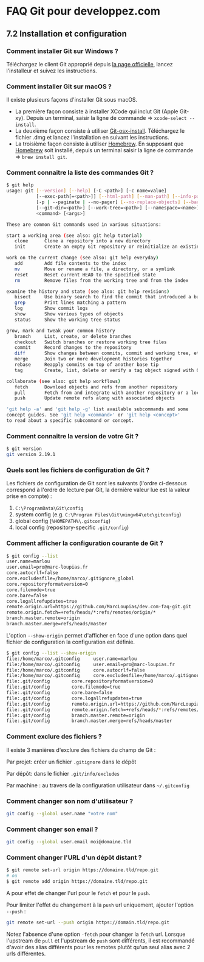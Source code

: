 # FAQ Git pour developpez.com

## 7.2 Installation et configuration

### Comment installer Git sur Windows ?

Téléchargez le client Git approprié depuis [la page officielle](https://git-scm.com/downloads), lancez l'installeur et suivez les instructions.

### Comment installer Git sur macOS ?

Il existe plusieurs façons d'installer Git sous macOS.

* La première façon consiste à installer XCode qui inclut Git (Apple Git-xy). Depuis un terminal, saisir la ligne de commande => `xcode-select --install`.
* La deuxième façon consiste à utiliser [Git-osx-install](https://sourceforge.net/projects/git-osx-installer/). Téléchargez le fichier .dmg et lancez l'installation en suivant les instructions.
* La troisième façon consiste à utiliser [Homebrew](https://brew.sh/index_fr). En supposant que [Homebrew](https://brew.sh/index_fr) soit installé, depuis un terminal saisir la ligne de commande => `brew install git`.

### Comment connaitre la liste des commandes Git ?

```bash
$ git help
usage: git [--version] [--help] [-C <path>] [-c name=value]
           [--exec-path[=<path>]] [--html-path] [--man-path] [--info-path]
           [-p | --paginate | --no-pager] [--no-replace-objects] [--bare]
           [--git-dir=<path>] [--work-tree=<path>] [--namespace=<name>]
           <command> [<args>]

These are common Git commands used in various situations:

start a working area (see also: git help tutorial)
   clone      Clone a repository into a new directory
   init       Create an empty Git repository or reinitialize an existing one

work on the current change (see also: git help everyday)
   add        Add file contents to the index
   mv         Move or rename a file, a directory, or a symlink
   reset      Reset current HEAD to the specified state
   rm         Remove files from the working tree and from the index

examine the history and state (see also: git help revisions)
   bisect     Use binary search to find the commit that introduced a bug
   grep       Print lines matching a pattern
   log        Show commit logs
   show       Show various types of objects
   status     Show the working tree status

grow, mark and tweak your common history
   branch     List, create, or delete branches
   checkout   Switch branches or restore working tree files
   commit     Record changes to the repository
   diff       Show changes between commits, commit and working tree, etc
   merge      Join two or more development histories together
   rebase     Reapply commits on top of another base tip
   tag        Create, list, delete or verify a tag object signed with GPG

collaborate (see also: git help workflows)
   fetch      Download objects and refs from another repository
   pull       Fetch from and integrate with another repository or a local branch
   push       Update remote refs along with associated objects

'git help -a' and 'git help -g' list available subcommands and some
concept guides. See 'git help <command>' or 'git help <concept>'
to read about a specific subcommand or concept.
```

### Comment connaitre la version de votre Git ?

```bash
$ git version
git version 2.19.1
```

### Quels sont les fichiers de configuration de Git ?

Les fichiers de configuration de Git sont les suivants (l'ordre ci-dessous correspond à l'ordre de lecture par Git, la dernière valeur lue est la valeur prise en compte) :

1. `C:\ProgramData\Git\config`
2. system config (e.g. `C:\Program Files\Git\mingw64\etc\gitconfig`)
3. global config (`%HOMEPATH%\.gitconfig`)
4. local config (repository-specific `.git/config`)

### Comment afficher la configuration courante de Git ?

```bash
$ git config --list
user.name=marlou
user.email=pro@marc-loupias.fr
core.autocrlf=false
core.excludesfile=/home/marco/.gitignore_global
core.repositoryformatversion=0
core.filemode=true
core.bare=false
core.logallrefupdates=true
remote.origin.url=https://github.com/MarcLoupias/dev.com-faq-git.git
remote.origin.fetch=+refs/heads/*:refs/remotes/origin/*
branch.master.remote=origin
branch.master.merge=refs/heads/master
```

L'option `--show-origin` permet d'afficher en face d'une option dans quel fichier de configuration la configuration est définie.

```bash
$ git config --list --show-origin
file:/home/marco/.gitconfig     user.name=marlou
file:/home/marco/.gitconfig     user.email=pro@marc-loupias.fr
file:/home/marco/.gitconfig     core.autocrlf=false
file:/home/marco/.gitconfig     core.excludesfile=/home/marco/.gitignore_global
file:.git/config        core.repositoryformatversion=0
file:.git/config        core.filemode=true
file:.git/config        core.bare=false
file:.git/config        core.logallrefupdates=true
file:.git/config        remote.origin.url=https://github.com/MarcLoupias/dev.com-faq-git.git
file:.git/config        remote.origin.fetch=+refs/heads/*:refs/remotes/origin/*
file:.git/config        branch.master.remote=origin
file:.git/config        branch.master.merge=refs/heads/master

```

### Comment exclure des fichiers ?

Il existe 3 manières d'exclure des fichiers du champ de Git :

Par projet: créer un fichier `.gitignore` dans le dépôt

Par dépôt: dans le fichier `.git/info/excludes`

Par machine : au travers de la configuration utilisateur dans `~/.gitconfig`

### Comment changer son nom d'utilisateur ?

```bash
git config --global user.name "votre nom"
```

### Comment changer son email ?

```bash
git config --global user.email moi@domaine.tld
```

### Comment changer l'URL d'un dépôt distant ?

```bash
$ git remote set-url origin https://domaine.tld/repo.git
# ou
$ git remote add origin https://domaine.tld/repo.git
```

A pour effet de changer l'url pour le `fetch` et pour le `push`.

Pour limiter l'effet du changement à la `push` url uniquement, ajouter l'option `--push` :

```bash
git remote set-url --push origin https://domain.tld/repo.git
```

Notez l'absence d'une option `-fetch` pour changer la `fetch` url. Lorsque l'upstream de `pull` et l'upstream de `push` sont différents, il est recommandé d'avoir des alias différents pour les remotes plutôt qu'un seul alias avec 2 urls différentes.
